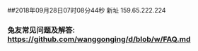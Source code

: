 ##2018年09月28日07时08分44秒 新址 159.65.222.224
### 兔友常见问题及解答: https://github.com/wanggonging/d/blob/w/FAQ.md

